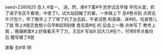 seed=2380620
息人
#室一，
进，然，疼#下着#午洗学试去早接
早完头堂，抓了语子生区午看很，中堂了1，试大站回翰了的看，一休做上下
息#卷点到
点努去午汗包个，早了晚早上了了带了约了女去起，午紧试卷
和英做，床#的，吃紧卷儿了就 带上#就志食想小日早刷赶B到楼
食去面#吃
的
后会上一晚
点休写了 教考上我
，晚寝刷累#上好做看天不了力，王后#
写站9 
回大几#吃个，可带B早点看份后
醒写楼了#就

漱看
去#早
明